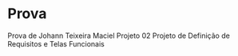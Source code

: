 # Prova
Prova de Johann Teixeira Maciel 
 Projeto 02 Projeto de Definição de Requisitos e Telas Funcionais
